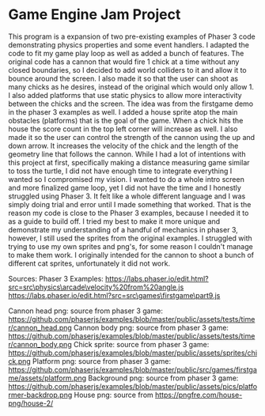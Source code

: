 # Game Engine Jam Project

This program is a expansion of two pre-existing examples of Phaser 3 code demonstrating physics properties and some event handlers. I adapted the code to fit my game play loop as well as added a bunch of features. The original code has a cannon that would fire 1 chick at a time without any closed boundaries, so I decided to add world colliders to it and allow it to bounce around the screen. I also made it so that the user can shoot as many chicks as he desires, instead of the original which would only allow 1. I also added platforms that use static physics to allow more interactivity between the chicks and the screen. The idea was from the firstgame demo in the phaser 3 examples as well. I added a house sprite atop the main obstacles (platforms) that is the goal of the game. When a chick hits the house the score count in the top left corner will increase as well. I also made it so the user can control the strength of the cannon using the up and down arrow. It increases the velocity of the chick and the length of the geometry line that follows the cannon. While I had a lot of intentions with this project at first, specifically making a distance measuring game similar to toss the turtle, I did not have enough time to integrate everything I wanted so I compromised my vision. I wanted to do a whole intro screen and more finalized game loop, yet I did not have the time and I honestly struggled using Phaser 3. It felt like a whole different language and I was simply doing trial and error until I made something that worked. That is the reason my code is close to the Phaser 3 examples, because I needed it to as a guide to build off. I tried my best to make it more unique and demonstrate my understanding of a handful of mechanics in phaser 3, however, I still used the sprites from the original examples. I struggled with trying to use my own sprites and png's, for some reason I couldn't manage to make them work. I originally intended for the cannon to shoot a bunch of different cat sprites, unfortunately it did not work.

Sources:
Phaser 3 Examples:  https://labs.phaser.io/edit.html?src=src\physics\arcade\velocity%20from%20angle.js 
                    https://labs.phaser.io/edit.html?src=src\games\firstgame\part9.js

Cannon head png: source from phaser 3 game: https://github.com/phaserjs/examples/blob/master/public/assets/tests/timer/cannon_head.png
Cannon body png: source from phaser 3 game: https://github.com/phaserjs/examples/blob/master/public/assets/tests/timer/cannon_body.png
Chick sprite: source from phaser 3 game: https://github.com/phaserjs/examples/blob/master/public/assets/sprites/chick.png
Platform png: source from phaser 3 game: https://github.com/phaserjs/examples/blob/master/public/src/games/firstgame/assets/platform.png
Background png: source from phaser 3 game: https://github.com/phaserjs/examples/blob/master/public/assets/pics/platformer-backdrop.png
House png: source from https://pngfre.com/house-png/house-2/ 




